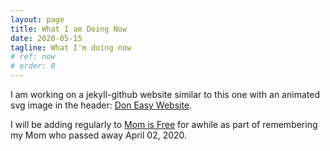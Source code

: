 ```yaml
---
layout: page
title: What I am Doing Now
date: 2020-05-15
tagline: What I'm doing now
# ref: now
# order: 0
---
```


I am working on a jekyll-github website similar to this one with an animated svg image in the header: [Don Easy Website](https://doneasy1.github.io).

I will be adding regularly to [Mom is Free](/Mom-is-Free/) for awhile as part of remembering my Mom who passed away April 02, 2020.

<!-- {::nomarkdown}
<svg width="200" height=200>
    <circle id="circle-fade" cx="150" cy="100" r="10" fill="blue"/>
</svg>
{:/} -->

